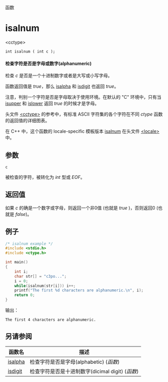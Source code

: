 函数

# isalnum

&lt;cctype&gt;

`int isalnum ( int c );`

#### 检查字符是否是字母或数字(alphanumeric)

检查 _c_ 是否是一个十进制数字或者是大写或小写字母。

函数返回值是 _true_，那么 [isalpha](isalpha.md) 和 [isdigit](isdigit.md) 也返回 _true_。

注意，判别一个字符是否是字母取决于使用环境。在默认的 "C" 环境中，只有当 [isupper](isupper.md) 和 [islower](islower.md) 返回 _true_ 的时候才是字母。

头文件 [&lt;cctype&gt;](README.md) 的参考中，有标准 ASCII 字符集的各个字符在不同 _ctype_ 函数的返回值的详细图表。

在 C++ 中，这个函数的 locale-specific 模板版本 [isalnum](../../Other/locale/isalnum.md) 在头文件 [&lt;locale&gt;](../../Other/locale/README.md)中。


## 参数

`c`

被检查的字符，被转化为 _int_ 型或 _EOF_。


## 返回值

如果 _c_ 的确是一个数字或字母，则返回一个非0值 (也就是 _true_ )，否则返回0 (也就是 _false_)。

## 例子

```cpp
/* isalnum example */
#include <stdio.h>
#include <ctype.h>

int main()
{
	int i;
	char str[] = "c3po...";
	i = 0;
	while(isalnum(str[i])) i++;
	printf("The first %d characters are alphanumeric.\n", i);
	return 0;
}
```

输出：  
```
The first 4 characters are alphanumeric.
```


## 另请参阅

函数名                | 描述
--------------------- | ---------------
[isalpha](isalpha.md) | 检查字符是否是字母(alphabetic) (_函数_)
[isdigit](isdigit.md) | 检查字符是否是十进制数字(dicimal digit) (_函数_)
